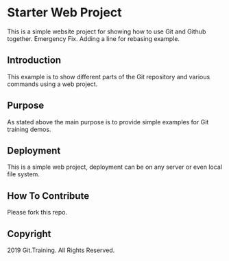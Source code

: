 # Starter Web Project
This is a simple website project for showing how to use Git and Github together. Emergency Fix. Adding a line for rebasing example.

## Introduction
This example is to show different parts of the Git repository and various commands using a web project.

## Purpose
As stated above the main purpose is to provide simple examples for Git training demos.

## Deployment
This is a simple web project, deployment can be on any server or even local file system.

## How To Contribute
Please fork this repo.

## Copyright
2019 Git.Training. All Rights Reserved.
